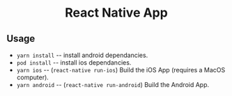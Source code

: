 <!-- Title -->
<h1 align="center">
 React Native App
</h1>



<!-- Body -->


## Usage

- `yarn install` -- install android dependancies.
- `pod install` -- install ios dependancies.
- `yarn ios` -- (`react-native run-ios`) Build the iOS App (requires a MacOS computer).
- `yarn android` -- (`react-native run-android`) Build the Android App.



